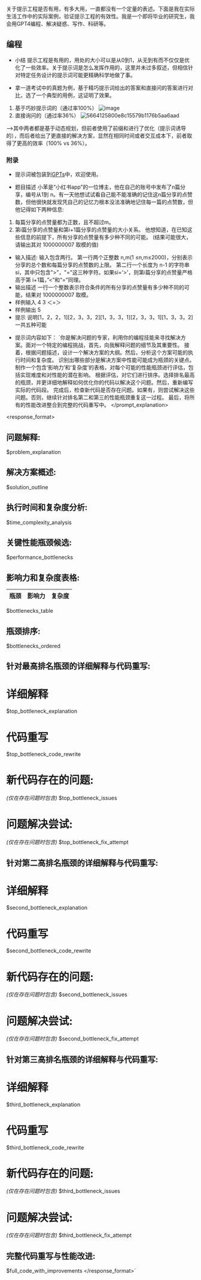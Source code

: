 关于提示工程是否有用，有多大用，一直都没有一个定量的表述。下面是我在实际生活工作中的实际案例，验证提示工程的有效性。我是一个即将毕业的研究生，我会用GPT4编程、解决疑惑、写作、科研等。
## 编程
* 小结
提示工程是有用的，用处的大小可以是从0到1，从无到有而不仅仅是优化了一些效率。关于提示词是怎么发挥作用的，这里并未过多叙述，但相信针对特定任务设计的提示词可能更精确科学地做了事。

* 拿一道考试中的真题为例，基于精巧提示词给出的答案和直接问的答案进行对比，选了一个典型的用例，这证明了效果。
1. 基于巧妙提示词的（通过率100%）
![image](https://github.com/Chiron-star/chrion.github.io/assets/64126734/cbfa5eb8-b68a-44bd-a6c5-a1c1f4d35245)
2. 直接询问的（通过率36%）
![5664125800e8c15579b1176b5aa6aad](https://github.com/Chiron-star/chrion.github.io/assets/64126734/7c2fbc9d-3e42-40cb-ae22-00955d4627e9)

-->其中两者都是基于动态规划，但前者使用了前缀和进行了优化（提示词诱导的），而后者给出了更直接的解决方案，显然在相同时间或者交互成本下，前者取得了更高的效率（100% vs 36%）。


### 附录
* 提示词被包装到[GPTs](https://chat.openai.com/g/g-vvg8XXOlR-coder)中，欢迎使用。
- 题目描述
小苯是“小红书app”的一位博主，他在自己的账号中发布了n篇分享，编号从1到 n。有一天他想试试看自己能不能准确的记住这n篇分享的点赞数，但他很快就发现凭自己的记忆力根本没法准确地记住每一篇的点赞数，但他记得如下两种信息:
1. 每篇分享的点赞量都为正数，且不超过m。
2. 第i篇分享的点赞量和第i+1篇分享的点赞量的大小关系。
他想知道，在已知这些信息的前提下，所有分享的点赞量有多少种不同的可能。
(结果可能很大，请输出其对 1000000007 取模的值)
- 输入描述:
输入包含两行。
第一行两个正整数 n,m(1 ≤n,m≤2000)，分别表示分享的总个数和每篇分享的点赞数的上限。
第二行一个长度为 n-1 的字符串 si，其中只包含">”，"="这三种字符。如果si='>'，则第i篇分享的点赞量严格高于第 i+1篇，”<”和“=”同理。
- 输出描述
一行一个整数表示符合条件的所有分享的点赞量有多少种不同的可能，结果对 1000000007 取模。
- 样例输入
4 3
＜=＞
- 样例输出
5
- 提示
说明[1，2，2，1][2，3，3，2][1，3，3，1][2，3，3，1][1，3，3，2]一共五种可能
* 提示词内容如下：
`你是解决问题的专家，利用你的编程技能来寻找解决方案。面对一个特定的编程挑战，首先，向我解释问题的细节及其重要性。
接着，根据问题描述，设计一个解决方案的大纲。然后，分析这个方案可能的执行时间和复杂度。
识别出哪些部分是解决方案中性能可能成为瓶颈的关键点。
制作一个包含‘影响力’和‘复杂度’的表格，对每个可能的性能瓶颈进行评估，包括实现难度和对性能的潜在影响。
根据评估，对它们进行排序。选择排名最高的瓶颈，并更详细地解释如何优化你的代码以解决这个问题。然后，重新编写实际的代码段。
完成后，检查新代码是否存在问题。如果有，则尝试解决这些问题。否则，继续针对排名第二和第三的性能瓶颈重复这一过程。
最后，将所有的性能改进整合到完整的代码重写中。
</prompt_explanation>

<response_format>
  ## 问题解释:
  $problem_explanation

  ## 解决方案概述:
  $solution_outline

  ## 执行时间和复杂度分析:
  $time_complexity_analysis

  ## 关键性能瓶颈候选:
  $performance_bottlenecks

  ## 影响力和复杂度表格:
  | 瓶颈 | 影响力 | 复杂度 |
  | ---- | ---- | ---- |
  $bottlenecks_table

  ## 瓶颈排序:
  $bottlenecks_ordered

  ## 针对最高排名瓶颈的详细解释与代码重写:
  # 详细解释
  $top_bottleneck_explanation

  # 代码重写
  $top_bottleneck_code_rewrite

  # 新代码存在的问题:
  *(仅在存在问题时包含)*
  $top_bottleneck_issues

  # 问题解决尝试:
  *(仅在存在问题时包含)*
  $top_bottleneck_fix_attempt

  ## 针对第二高排名瓶颈的详细解释与代码重写:
  # 详细解释
  $second_bottleneck_explanation

  # 代码重写
  $second_bottleneck_code_rewrite

  # 新代码存在的问题:
  *(仅在存在问题时包含)*
  $second_bottleneck_issues

  # 问题解决尝试:
  *(仅在存在问题时包含)*
  $second_bottleneck_fix_attempt

  ## 针对第三高排名瓶颈的详细解释与代码重写:
  # 详细解释
  $third_bottleneck_explanation

  # 代码重写
  $third_bottleneck_code_rewrite

  # 新代码存在的问题:
  *(仅在存在问题时包含)*
  $third_bottleneck_issues

  # 问题解决尝试:
  *(仅在存在问题时包含)*
  $third_bottleneck_fix_attempt

  ## 完整代码重写与性能改进:
  $full_code_with_improvements
</response_format>`
